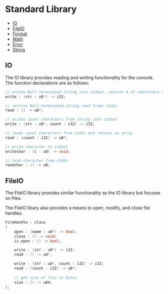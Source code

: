 # Standard Library

* [IO](#IOLib)
* [FileIO](#FileIO)
* [Format](#Format)
* [Math](#MathLib)
* [Error](#ErrorLib)
* [String](#StringLib)

## IO
The IO library provides reading and writing functionality for the console.
The function declarations are as follows:

```c
// writes Null-terminated string into stdout, returns # of characters written
write : (str : u8*) -> i32;

// returns Null-terminated string read froms stdin
read : () -> u8*;

// writes count characters from string into stdout
write : (str : u8*, count : i32) -> i32;

// reads count characters from stdin and returns as array
read : (count : i32) -> u8*;

// write character to stdout
writechar : (c : u8) -> void;

// read character from stdin
readchar : () -> u8;

```

## FileIO
The FileIO library provides similar functionality as the IO library but focuses on files.

The FileIO libary also provides a means to open, modify, and close file handles.

```c
FileHandle : class
{
    open : (name : u8*) -> bool;
    close : () -> void;
    is_open : () -> bool;

    write : (str : u8*) -> i32;
    read : () -> u8*;

    write : (str : u8*, count : i32) -> i32;
    read : (count : i32) -> u8*;
    
    // get size of file in bytes
    size : () -> u64;
};
```